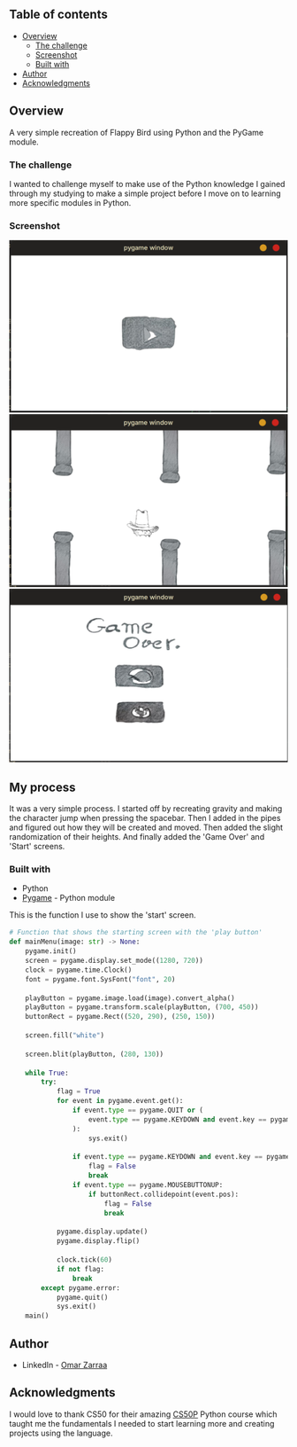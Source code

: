 ## Table of contents

- [Overview](#overview)
  - [The challenge](#the-challenge)
  - [Screenshot](#screenshot)
  - [Built with](#built-with)
- [Author](#author)
- [Acknowledgments](#acknowledgments)

## Overview
A very simple recreation of Flappy Bird using Python and the PyGame module.
### The challenge
I wanted to challenge myself to make use of the Python knowledge I gained through my studying to make a simple project before I move on to learning more specific modules in Python.
### Screenshot

![](./Screenshots/StartMenu.png)
![](./Screenshots/Game.png)
![](./Screenshots/GameOver.png)


## My process
It was a very simple process. I started off by recreating gravity and making the character jump when pressing the spacebar. Then I added in the pipes and figured out how they will be created and moved. Then added the slight randomization of their heights. And finally added the 'Game Over' and 'Start' screens.
### Built with

- Python
- [Pygame](https://www.pygame.org/news) - Python module


This is the function I use to show the 'start' screen.
```python
# Function that shows the starting screen with the 'play button'
def mainMenu(image: str) -> None:
    pygame.init()
    screen = pygame.display.set_mode((1280, 720))
    clock = pygame.time.Clock()
    font = pygame.font.SysFont("font", 20)

    playButton = pygame.image.load(image).convert_alpha()
    playButton = pygame.transform.scale(playButton, (700, 450))
    buttonRect = pygame.Rect((520, 290), (250, 150))

    screen.fill("white")

    screen.blit(playButton, (280, 130))

    while True:
        try:
            flag = True
            for event in pygame.event.get():
                if event.type == pygame.QUIT or (
                    event.type == pygame.KEYDOWN and event.key == pygame.K_ESCAPE
                ):
                    sys.exit()

                if event.type == pygame.KEYDOWN and event.key == pygame.K_RETURN:
                    flag = False
                    break
                if event.type == pygame.MOUSEBUTTONUP:
                    if buttonRect.collidepoint(event.pos):
                        flag = False
                        break

            pygame.display.update()
            pygame.display.flip()

            clock.tick(60)
            if not flag:
                break
        except pygame.error:
            pygame.quit()
            sys.exit()
    main()
```

## Author

- LinkedIn - [Omar Zarraa](www.linkedin.com/in/omar-zarraa-721b6935b)

## Acknowledgments

I would love to thank CS50 for their amazing [CS50P](https://youtube.com/playlist?list=PLT98CRl2KxKGj-VKtApD8-zCqSaN2mD4w&si=m7jTI0yOoHACoR-Y) Python course which taught me the fundamentals I needed to start learning more and creating projects using the language.